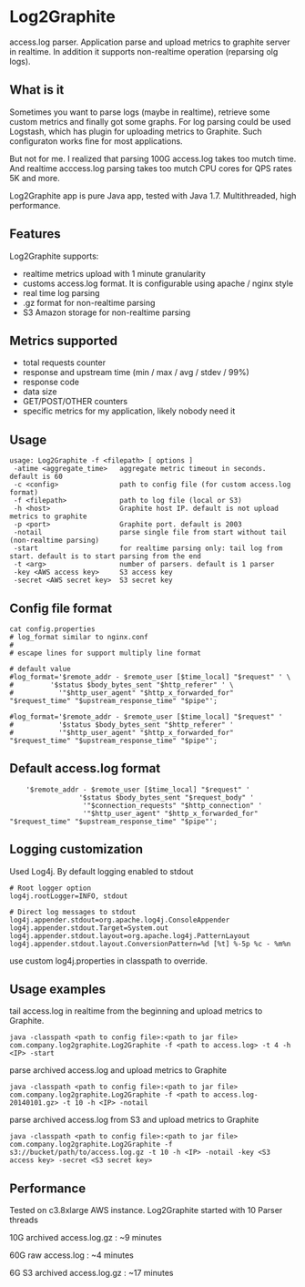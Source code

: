 Log2Graphite
============

access.log parser.
Application parse and upload metrics to graphite server in realtime.
In addition it supports non-realtime operation (reparsing olg logs).

What is it
---------------
Sometimes you want to parse logs (maybe in realtime), retrieve some custom metrics and finally got some graphs.
For log parsing could be used Logstash, which has plugin for uploading metrics to Graphite.
Such configuraton works fine for most applications.

But not for me. I realized that parsing 100G access.log takes too mutch time. And realtime acccess.log parsing takes too mutch CPU cores for QPS rates 5K and more.

Log2Graphite app is pure Java app, tested with Java 1.7. Multithreaded, high performance.

Features
---------------
Log2Graphite supports:
* realtime metrics upload with 1 minute granularity
* customs access.log format. It is configurable using apache / nginx style
* real time log parsing
* .gz format for non-realtime parsing
* S3 Amazon storage for non-realtime parsing

Metrics supported
---------------
* total requests counter
* response and upstream time (min / max / avg / stdev / 99%)
* response code
* data size
* GET/POST/OTHER counters
* specific metrics for my application, likely nobody need it 


Usage
---------------
```
usage: Log2Graphite -f <filepath> [ options ]
 -atime <aggregate_time>   aggregate metric timeout in seconds. default is 60
 -c <config>               path to config file (for custom access.log format)
 -f <filepath>             path to log file (local or S3)
 -h <host>                 Graphite host IP. default is not upload metrics to graphite
 -p <port>                 Graphite port. default is 2003
 -notail                   parse single file from start without tail (non-realtime parsing)
 -start                    for realtime parsing only: tail log from start. default is to start parsing from the end
 -t <arg>                  number of parsers. default is 1 parser
 -key <AWS access key>     S3 access key
 -secret <AWS secret key>  S3 secret key
```

Config file format
------------------
```
cat config.properties 
# log_format similar to nginx.conf
#
# escape lines for support multiply line format

# default value
#log_format='$remote_addr - $remote_user [$time_local] "$request" ' \
#         '$status $body_bytes_sent "$http_referer" ' \
#           '"$http_user_agent" "$http_x_forwarded_for" "$request_time" "$upstream_response_time" "$pipe"';

#log_format='$remote_addr - $remote_user [$time_local] "$request" '
#           '$status $body_bytes_sent "$http_referer" '
#           '"$http_user_agent" "$http_x_forwarded_for" "$request_time" "$upstream_response_time" "$pipe"';
```

Default access.log format
-------------------------
```
    '$remote_addr - $remote_user [$time_local] "$request" '
                 '$status $body_bytes_sent "$request_body" '
                  '"$connection_requests" "$http_connection" '
                  '"$http_user_agent" "$http_x_forwarded_for" "$request_time" "$upstream_response_time" "$pipe"';
```

Logging customization
---------------------
Used Log4j. By default logging enabled to stdout
```
# Root logger option
log4j.rootLogger=INFO, stdout

# Direct log messages to stdout
log4j.appender.stdout=org.apache.log4j.ConsoleAppender
log4j.appender.stdout.Target=System.out
log4j.appender.stdout.layout=org.apache.log4j.PatternLayout
log4j.appender.stdout.layout.ConversionPattern=%d [%t] %-5p %c - %m%n
```

use custom log4j.properties in classpath to override.

Usage examples
--------------

tail access.log in realtime from the beginning and upload metrics to Graphite. 
```
java -classpath <path to config file>:<path to jar file> com.company.log2graphite.Log2Graphite -f <path to access.log> -t 4 -h <IP> -start
```

parse archived access.log and upload metrics to Graphite
```
java -classpath <path to config file>:<path to jar file> com.company.log2graphite.Log2Graphite -f <path to access.log-20140101.gz> -t 10 -h <IP> -notail
```
parse archived access.log from S3 and upload metrics to Graphite
```
java -classpath <path to config file>:<path to jar file> com.company.log2graphite.Log2Graphite -f s3://bucket/path/to/access.log.gz -t 10 -h <IP> -notail -key <S3 access key> -secret <S3 secret key>
```

Performance
--------------

Tested on c3.8xlarge AWS instance. Log2Graphite started with 10 Parser threads

10G archived access.log.gz : ~9 minutes

60G raw access.log : ~4 minutes

6G S3 archived access.log.gz : ~17 minutes
